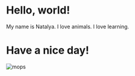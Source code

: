 # Hello, world!

My name is Natalya.
I love animals.
I love learning.

# Have a nice day!
![mops](https://github.com/TyuNata/TyuNata/assets/167883919/cbbb3dbb-a0f9-419d-ae1f-c3f7f354cbfc)
